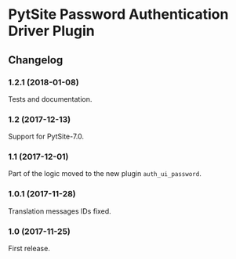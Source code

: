 # PytSite Password Authentication Driver Plugin


## Changelog


### 1.2.1 (2018-01-08)

Tests and documentation.


### 1.2 (2017-12-13)

Support for PytSite-7.0.


### 1.1 (2017-12-01)

Part of the logic moved to the new plugin `auth_ui_password`.


### 1.0.1 (2017-11-28)

Translation messages IDs fixed.


### 1.0 (2017-11-25)

First release.
